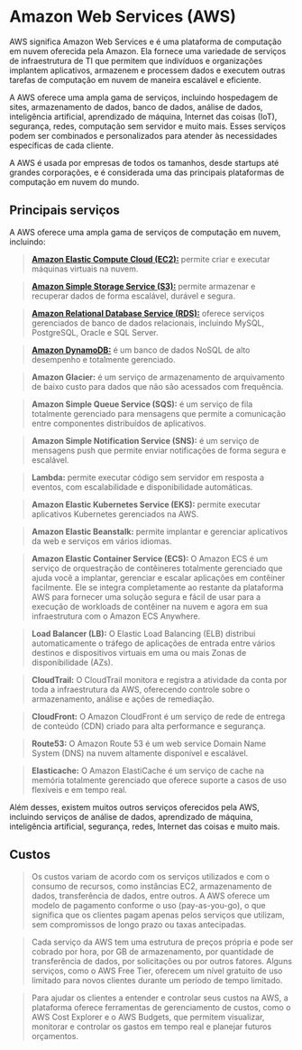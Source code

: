 # Amazon Web Services (AWS)

AWS significa Amazon Web Services e é uma plataforma de computação em nuvem oferecida pela Amazon. Ela fornece uma variedade de serviços de infraestrutura de TI que permitem que indivíduos e organizações implantem aplicativos, armazenem e processem dados e executem outras tarefas de computação em nuvem de maneira escalável e eficiente.

A AWS oferece uma ampla gama de serviços, incluindo hospedagem de sites, armazenamento de dados, banco de dados, análise de dados, inteligência artificial, aprendizado de máquina, Internet das coisas (IoT), segurança, redes, computação sem servidor e muito mais. Esses serviços podem ser combinados e personalizados para atender às necessidades específicas de cada cliente.

A AWS é usada por empresas de todos os tamanhos, desde startups até grandes corporações, e é considerada uma das principais plataformas de computação em nuvem do mundo.

## Principais serviços

A AWS oferece uma ampla gama de serviços de computação em nuvem, incluindo:

> [**Amazon Elastic Compute Cloud (EC2):**](./modulo3/ec2/ec2.md) permite criar e executar máquinas virtuais na nuvem.

> [**Amazon Simple Storage Service (S3):**](./modulo3/s3/) permite armazenar e recuperar dados de forma escalável, durável e segura.

> [**Amazon Relational Database Service (RDS):**](./modulo3/rds/) oferece serviços gerenciados de banco de dados relacionais, incluindo MySQL, PostgreSQL, Oracle e SQL Server.

> [**Amazon DynamoDB:**](./modulo3/DynamoDB.md) é um banco de dados NoSQL de alto desempenho e totalmente gerenciado.

> **Amazon Glacier:** é um serviço de armazenamento de arquivamento de baixo custo para dados que não são acessados com frequência.

> **Amazon Simple Queue Service (SQS):** é um serviço de fila totalmente gerenciado para mensagens que permite a comunicação entre componentes distribuídos de aplicativos.

> **Amazon Simple Notification Service (SNS):** é um serviço de mensagens push que permite enviar notificações de forma segura e escalável.

> **Lambda:** permite executar código sem servidor em resposta a eventos, com escalabilidade e disponibilidade automáticas.

> **Amazon Elastic Kubernetes Service (EKS):** permite executar aplicativos Kubernetes gerenciados na AWS.

> **Amazon Elastic Beanstalk:** permite implantar e gerenciar aplicativos da web e serviços em vários idiomas.

> **Amazon Elastic Container Service (ECS):** O Amazon ECS é um serviço de orquestração de contêineres totalmente gerenciado que ajuda você a implantar, gerenciar e escalar aplicações em contêiner facilmente. Ele se integra completamente ao restante da plataforma AWS para fornecer uma solução segura e fácil de usar para a execução de workloads de contêiner na nuvem e agora em sua infraestrutura com o Amazon ECS Anywhere.

> **Load Balancer (LB):** O Elastic Load Balancing (ELB) distribui automaticamente o tráfego de aplicações de entrada entre vários destinos e dispositivos virtuais em uma ou mais Zonas de disponibilidade (AZs).

> **CloudTrail:** O CloudTrail monitora e registra a atividade da conta por toda a infraestrutura da AWS, oferecendo controle sobre o armazenamento, análise e ações de remediação.

> **CloudFront:** O Amazon CloudFront é um serviço de rede de entrega de conteúdo (CDN) criado para alta performance e segurança.

> **Route53:** O Amazon Route 53 é um web service Domain Name System (DNS) na nuvem altamente disponível e escalável.

> **Elasticache:** O Amazon ElastiCache é um serviço de cache na memória totalmente gerenciado que oferece suporte a casos de uso flexíveis e em tempo real.

Além desses, existem muitos outros serviços oferecidos pela AWS, incluindo serviços de análise de dados, aprendizado de máquina, inteligência artificial, segurança, redes, Internet das coisas e muito mais.

## Custos

> Os custos variam de acordo com os serviços utilizados e com o consumo de recursos, como instâncias EC2, armazenamento de dados, transferência de dados, entre outros. A AWS oferece um modelo de pagamento conforme o uso (pay-as-you-go), o que significa que os clientes pagam apenas pelos serviços que utilizam, sem compromissos de longo prazo ou taxas antecipadas.

> Cada serviço da AWS tem uma estrutura de preços própria e pode ser cobrado por hora, por GB de armazenamento, por quantidade de transferência de dados, por solicitações ou por outros fatores. Alguns serviços, como o AWS Free Tier, oferecem um nível gratuito de uso limitado para novos clientes durante um período de tempo limitado.

> Para ajudar os clientes a entender e controlar seus custos na AWS, a plataforma oferece ferramentas de gerenciamento de custos, como o AWS Cost Explorer e o AWS Budgets, que permitem visualizar, monitorar e controlar os gastos em tempo real e planejar futuros orçamentos.
